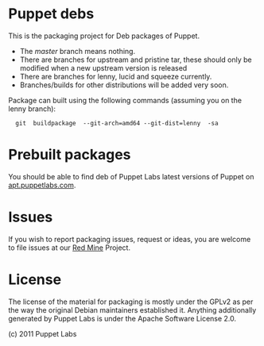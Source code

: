 

# Puppet debs #
This is the packaging project for Deb packages of Puppet.

* The *master* branch means nothing.
* There are branches for upstream and pristine tar, these should only be modified when a new upstream version is released
* There are branches for lenny, lucid and squeeze currently.
* Branches/builds for other distributions will be added very soon.

Package can built using the following commands (assuming you on the lenny branch):

      git  buildpackage  --git-arch=amd64 --git-dist=lenny  -sa

# Prebuilt packages #
You should be able to find deb of Puppet Labs latest versions of Puppet on [apt.puppetlabs.com](http://apt.puppetlabs.com).

# Issues #
If you wish to report packaging issues, request or ideas, you are welcome to file issues at our [Red Mine](http://projects.puppetlabs.com/projects/puppet-community-pkg-repo/issues) Project.


# License #
The license of the material for packaging is mostly under the GPLv2 as per the way the original Debian maintainers established it.  Anything additionally generated by Puppet Labs is under the Apache Software License 2.0.

(c) 2011 Puppet Labs
